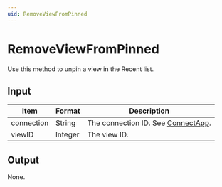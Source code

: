 ```yaml
---
uid: RemoveViewFromPinned
---
```


# RemoveViewFromPinned

Use this method to unpin a view in the Recent list.

## Input

| Item       | Format  | Description                                           |
|------------|---------|-------------------------------------------------------|
| connection | String  | The connection ID. See [ConnectApp](xref:ConnectApp). |
| viewID     | Integer | The view ID.                                          |

## Output

None.
